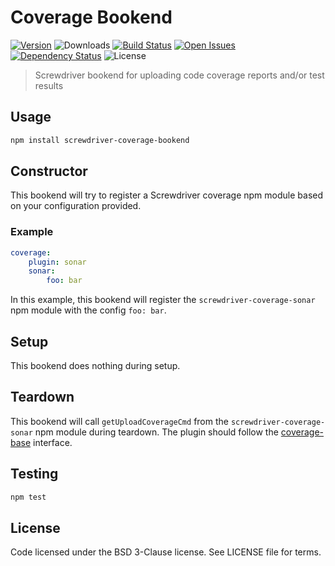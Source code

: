 # Coverage Bookend
[![Version][npm-image]][npm-url] ![Downloads][downloads-image] [![Build Status][status-image]][status-url] [![Open Issues][issues-image]][issues-url] [![Dependency Status][daviddm-image]][daviddm-url] ![License][license-image]

> Screwdriver bookend for uploading code coverage reports and/or test results

## Usage

```bash
npm install screwdriver-coverage-bookend
```

## Constructor
This bookend will try to register a Screwdriver coverage npm module based on your configuration provided.

### Example

```yaml
coverage:
    plugin: sonar
    sonar:
        foo: bar
```
In this example, this bookend will register the `screwdriver-coverage-sonar` npm module with the config `foo: bar`.

## Setup
This bookend does nothing during setup.

## Teardown
This bookend will call `getUploadCoverageCmd` from the `screwdriver-coverage-sonar` npm module during teardown. The plugin should follow the [coverage-base](https://github.com/screwdriver-cd/coverage-base) interface.

## Testing

```bash
npm test
```

## License

Code licensed under the BSD 3-Clause license. See LICENSE file for terms.

[npm-image]: https://img.shields.io/npm/v/screwdriver-coverage-bookend.svg
[npm-url]: https://npmjs.org/package/screwdriver-coverage-bookend
[downloads-image]: https://img.shields.io/npm/dt/screwdriver-coverage-bookend.svg
[license-image]: https://img.shields.io/npm/l/screwdriver-coverage-bookend.svg
[issues-image]: https://img.shields.io/github/issues/screwdriver-cd/screwdriver-coverage-bookend.svg
[issues-url]: https://github.com/screwdriver-cd/screwdriver-coverage-bookend/issues
[status-image]: https://cd.screwdriver.cd/pipelines/707/badge
[status-url]: https://cd.screwdriver.cd/pipelines/707
[daviddm-image]: https://david-dm.org/screwdriver-cd/screwdriver-coverage-bookend.svg?theme=shields.io
[daviddm-url]: https://david-dm.org/screwdriver-cd/screwdriver-coverage-bookend
